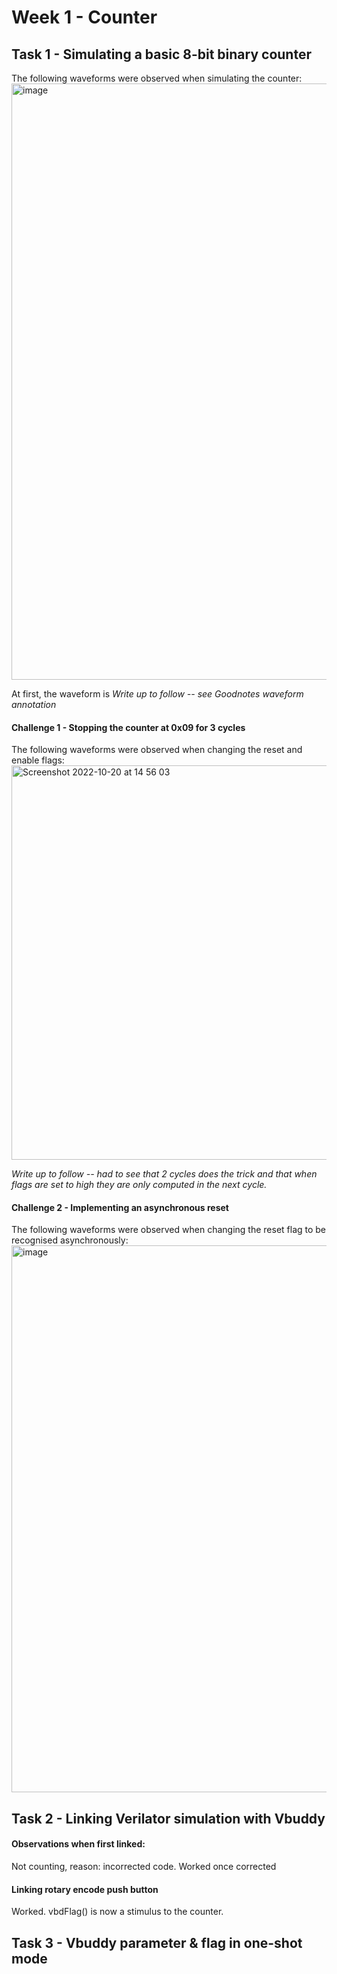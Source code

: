# Week 1 - Counter

## Task 1 - Simulating a basic 8-bit binary counter

The following waveforms were observed when simulating the counter:
<img width="954" alt="image" src="https://user-images.githubusercontent.com/107804218/196924562-cec689aa-e295-49a9-a285-f2d2639c5de7.png">

At first, the waveform is 
*Write up to follow -- see Goodnotes waveform annotation*

#### Challenge 1 - Stopping the counter at 0x09 for 3 cycles
The following waveforms were observed when changing the reset and enable flags:
<img width="631" alt="Screenshot 2022-10-20 at 14 56 03" src="https://user-images.githubusercontent.com/107804218/196968758-7343c1ae-e066-45cb-85a5-4edab94679b6.png">

*Write up to follow -- had to see that 2 cycles does the trick and that when flags are set to high they are only computed in the next cycle.*

#### Challenge 2 - Implementing an asynchronous reset
The following waveforms were observed when changing the reset flag to be recognised asynchronously:
<img width="875" alt="image" src="https://user-images.githubusercontent.com/107804218/196978499-641f22fd-702f-4220-b88b-6b9937b5f20f.png">

## Task 2 - Linking Verilator simulation with Vbuddy

#### Observations when first linked: 
Not counting, reason: incorrected code.
Worked once corrected

#### Linking rotary encode push button
Worked. vbdFlag() is now a stimulus to the counter.

## Task 3 - Vbuddy parameter & flag in one-shot mode

